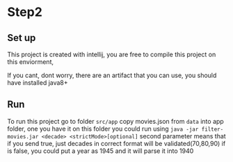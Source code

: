 # Step2
## Set up

This project is created with intellij, you are free to compile this project on this enviorment,

If you cant, dont worry, there are an artifact that you can use, you should have installed java8+

## Run

To run this project go to folder `src/app` copy movies.json from `data` into app folder, one you have it on this folder 
you could run using `java -jar filter-movies.jar <decade> <strictMode>[optional]` second parameter means that if you send true, just decades in correct format
will be validated(70,80,90) if is false, you could put a year as 1945 and it will parse it into 1940

